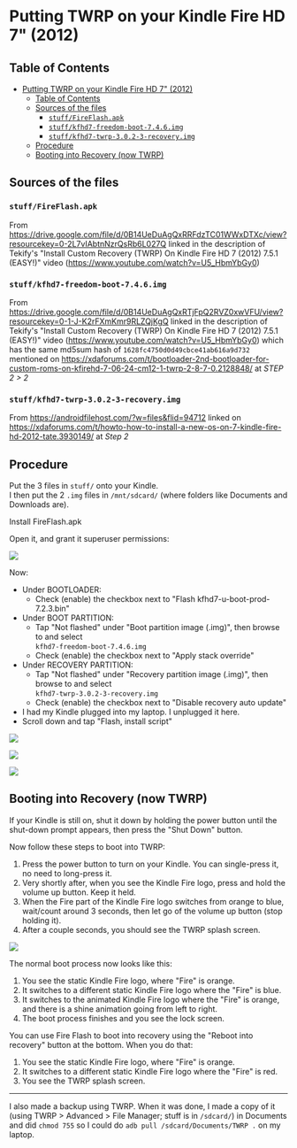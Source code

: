 # Putting TWRP on your Kindle Fire HD 7" (2012)

## Table of Contents
- [Putting TWRP on your Kindle Fire HD 7" (2012)](#putting-twrp-on-your-kindle-fire-hd-7-2012)
  - [Table of Contents](#table-of-contents)
  - [Sources of the files](#sources-of-the-files)
    - [`stuff/FireFlash.apk`](#stufffireflashapk)
    - [`stuff/kfhd7-freedom-boot-7.4.6.img`](#stuffkfhd7-freedom-boot-746img)
    - [`stuff/kfhd7-twrp-3.0.2-3-recovery.img`](#stuffkfhd7-twrp-302-3-recoveryimg)
  - [Procedure](#procedure)
  - [Booting into Recovery (now TWRP)](#booting-into-recovery-now-twrp)

## Sources of the files

### `stuff/FireFlash.apk`
From https://drive.google.com/file/d/0B14UeDuAgQxRRFdzTC01WWxDTXc/view?resourcekey=0-2L7vIAbtnNzrQsRb6L027Q
linked in the description of Tekify's "Install Custom Recovery (TWRP) On Kindle
Fire HD 7 (2012) 7.5.1 (EASY!)" video
(https://www.youtube.com/watch?v=U5_HbmYbGy0)

### `stuff/kfhd7-freedom-boot-7.4.6.img`
From https://drive.google.com/file/d/0B14UeDuAgQxRTjFpQ2RVZ0xwVFU/view?resourcekey=0-1-J-K2rFXmKmr9RLZQjKgQ
linked in the description of Tekify's "Install Custom Recovery (TWRP) On Kindle
Fire HD 7 (2012) 7.5.1 (EASY!)" video
(https://www.youtube.com/watch?v=U5_HbmYbGy0) which has the same md5sum hash of
`1628fc4750d0d49cbce41ab616a9d732` mentioned on
https://xdaforums.com/t/bootloader-2nd-bootloader-for-custom-roms-on-kfirehd-7-06-24-cm12-1-twrp-2-8-7-0.2128848/
at _STEP 2 > 2_

### `stuff/kfhd7-twrp-3.0.2-3-recovery.img`
From https://androidfilehost.com/?w=files&flid=94712 linked on
https://xdaforums.com/t/howto-how-to-install-a-new-os-on-7-kindle-fire-hd-2012-tate.3930149/
at _Step 2_

## Procedure

Put the 3 files in `stuff/` onto your Kindle.  
I then put the 2 `.img` files in `/mnt/sdcard/` (where folders like Documents
and Downloads are).

Install FireFlash.apk

Open it, and grant it superuser permissions:

![](Screenshots/Screenshot_2025-05-05-21-04-04.png)

Now:
- Under BOOTLOADER:
  - Check (enable) the checkbox next to
    "Flash kfhd7-u-boot-prod-7.2.3.bin"
- Under BOOT PARTITION:
  - Tap "Not flashed" under "Boot partition image (.img)", then browse to and
    select  
    `kfhd7-freedom-boot-7.4.6.img`
  - Check (enable) the checkbox next to "Apply stack override"
- Under RECOVERY PARTITION:
  - Tap "Not flashed" under "Recovery partition image (.img)", then browse to
    and select  
    `kfhd7-twrp-3.0.2-3-recovery.img`
  - Check (enable) the checkbox next to "Disable recovery auto update"
- I had my Kindle plugged into my laptop. I unplugged it here.
- Scroll down and tap "Flash, install script"

![](Screenshots/Screenshot_2025-05-05-21-24-18.png)

![](Screenshots/Screenshot_2025-05-05-21-24-23.png)

![](Screenshots/Screenshot_2025-05-05-21-34-26.png)

## Booting into Recovery (now TWRP)
If your Kindle is still on, shut it down by holding the power button until the
shut-down prompt appears, then press the "Shut Down" button.

Now follow these steps to boot into TWRP:
1. Press the power button to turn on your Kindle. You can single-press it, no
   need to long-press it.
2. Very shortly after, when you see the Kindle Fire logo, press and hold the
   volume up button. Keep it held.
3. When the Fire part of the Kindle Fire logo switches from orange to blue,
   wait/count around 3 seconds, then let go of the volume up button (stop
   holding it).
4. After a couple seconds, you should see the TWRP splash screen.

![](Screenshots/Screenshot_2025-05-05-21-38-34.png)

The normal boot process now looks like this:
1. You see the static Kindle Fire logo, where "Fire" is orange.
2. It switches to a different static Kindle Fire logo where the "Fire" is blue.
3. It switches to the animated Kindle Fire logo where the "Fire" is orange, and
   there is a shine animation going from left to right.
4. The boot process finishes and you see the lock screen.

You can use Fire Flash to boot into recovery using the "Reboot into recovery"
button at the bottom. When you do that:
1. You see the static Kindle Fire logo, where "Fire" is orange.
2. It switches to a different static Kindle Fire logo where the "Fire" is red.
3. You see the TWRP splash screen.

---

I also made a backup using TWRP. When it was done, I made a copy of it (using
TWRP > Advanced > File Manager; stuff is in `/sdcard/`) in
Documents and did `chmod 755` so I could do `adb pull /sdcard/Documents/TWRP .`
on my laptop. 